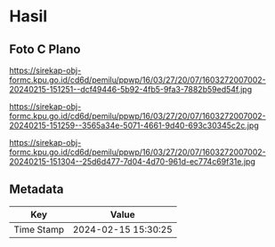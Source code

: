 # Hasil

## Foto C Plano

https://sirekap-obj-formc.kpu.go.id/cd6d/pemilu/ppwp/16/03/27/20/07/1603272007002-20240215-151251--dcf49446-5b92-4fb5-9fa3-7882b59ed54f.jpg

https://sirekap-obj-formc.kpu.go.id/cd6d/pemilu/ppwp/16/03/27/20/07/1603272007002-20240215-151259--3565a34e-5071-4661-9d40-693c30345c2c.jpg

https://sirekap-obj-formc.kpu.go.id/cd6d/pemilu/ppwp/16/03/27/20/07/1603272007002-20240215-151304--25d6d477-7d04-4d70-961d-ec774c69f31e.jpg


## Metadata

| Key        | Value               |
| ---------- | ------------------- |
| Time Stamp | 2024-02-15 15:30:25 |



